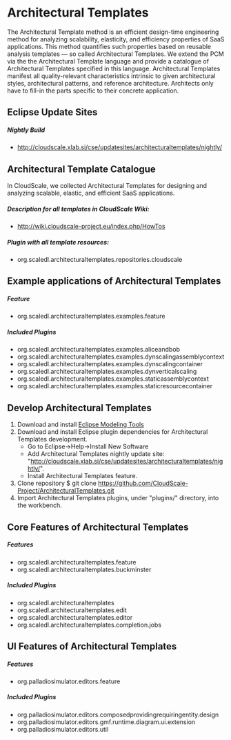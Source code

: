 Architectural Templates
=======================
The Architectural Template method is an efficient design-time engineering method for analyzing scalability, elasticity, and efficiency properties of SaaS applications. This method quantifies such properties based on reusable analysis templates — so called Architectural Templates.
We extend the PCM via the the Architectural Template language and provide a catalogue of Architectural Templates specified in this language. Architectural Templates manifest all quality-relevant characteristics intrinsic to given architectural styles, architectural patterns, and reference architecture. Architects only have to fill-in the parts specific to their concrete application.


Eclipse Update Sites
-----------------------------------------

##### Nightly Build
- http://cloudscale.xlab.si/cse/updatesites/architecturaltemplates/nightly/


Architectural Template Catalogue
-----------------------------------------
In CloudScale, we collected Architectural Templates for designing and analyzing scalable, elastic, and efficient SaaS applications.

##### Description for all templates in CloudScale Wiki:
- http://wiki.cloudscale-project.eu/index.php/HowTos

##### Plugin with all template resources:
- org.scaledl.architecturaltemplates.repositories.cloudscale

Example applications of Architectural Templates
-----------------------------------------
##### Feature
- org.scaledl.architecturaltemplates.examples.feature

##### Included Plugins
- org.scaledl.architecturaltemplates.examples.aliceandbob
- org.scaledl.architecturaltemplates.examples.dynscalingassemblycontext
- org.scaledl.architecturaltemplates.examples.dynscalingcontainer
- org.scaledl.architecturaltemplates.examples.dynverticalscaling
- org.scaledl.architecturaltemplates.examples.staticassemblycontext
- org.scaledl.architecturaltemplates.examples.staticresourcecontainer

Develop Architectural Templates
-----------------------------------------

1. Download and install [Eclipse Modeling Tools][1]
2. Download and install Eclipse plugin dependencies for Architectural Templates development.
	- Go to Eclipse->Help->Install New Software
	- Add Architectural Templates nightly update site: "http://cloudscale.xlab.si/cse/updatesites/architecturaltemplates/nightly/".
	- Install Architectural Templates feature.
3. Clone repository
	$ git clone https://github.com/CloudScale-Project/ArchitecturalTemplates.git
4. Import Architectural Templates plugins, under "plugins/" directory, into the workbench.

Core Features of Architectural Templates
-----------------------------------------
##### Features
- org.scaledl.architecturaltemplates.feature
- org.scaledl.architecturaltemplates.buckminster

##### Included Plugins
- org.scaledl.architecturaltemplates
- org.scaledl.architecturaltemplates.edit
- org.scaledl.architecturaltemplates.editor
- org.scaledl.architecturaltemplates.completion.jobs

UI Features of Architectural Templates
-----------------------------------------
##### Features
- org.palladiosimulator.editors.feature

##### Included Plugins
- org.palladiosimulator.editors.composedprovidingrequiringentity.design
- org.palladiosimulator.editors.gmf.runtime.diagram.ui.extension
- org.palladiosimulator.editors.util

[1]: https://www.eclipse.org/downloads/packages/eclipse-modeling-tools/lunasr2
